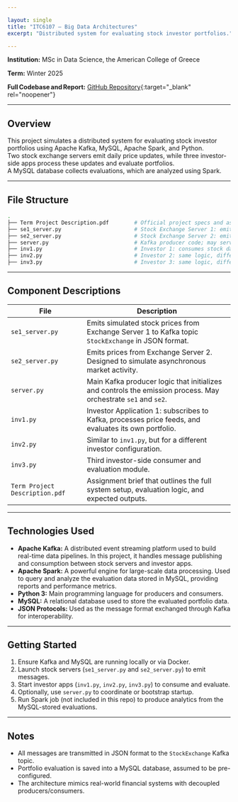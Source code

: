 ```yaml
---

layout: single
title: "ITC6107 – Big Data Architectures"
excerpt: "Distributed system for evaluating stock investor portfolios."

---
```


**Institution:** MSc in Data Science, the American College of Greece

**Term:** Winter 2025

**Full Codebase and Report:** [GitHub Repository](https://github.com/C-Kapsalis/ITC6107---Big-Data-Architectures){:target="_blank" rel="noopener"}

---


## Overview

This project simulates a distributed system for evaluating stock investor portfolios using Apache Kafka, MySQL, Apache Spark, and Python.  
Two stock exchange servers emit daily price updates, while three investor-side apps process these updates and evaluate portfolios.  
A MySQL database collects evaluations, which are analyzed using Spark.

---


## File Structure

```bash
.
├── Term Project Description.pdf        # Official project specs and assignment details
├── se1_server.py                       # Stock Exchange Server 1: emits JSON messages with stock prices
├── se2_server.py                       # Stock Exchange Server 2: emits different JSON messages with stock prices
├── server.py                           # Kafka producer code; may serve as controller for the two exchange emitters
├── inv1.py                             # Investor 1: consumes stock data and evaluates portfolios
├── inv2.py                             # Investor 2: same logic, different investor portfolio
├── inv3.py                             # Investor 3: same logic, different investor portfolio
```

---


## Component Descriptions

| File             | Description |
|------------------|-------------|
| `se1_server.py`  | Emits simulated stock prices from Exchange Server 1 to Kafka topic `StockExchange` in JSON format. |
| `se2_server.py`  | Emits prices from Exchange Server 2. Designed to simulate asynchronous market activity. |
| `server.py`      | Main Kafka producer logic that initializes and controls the emission process. May orchestrate `se1` and `se2`. |
| `inv1.py`        | Investor Application 1: subscribes to Kafka, processes price feeds, and evaluates its own portfolio. |
| `inv2.py`        | Similar to `inv1.py`, but for a different investor configuration. |
| `inv3.py`        | Third investor-side consumer and evaluation module. |
| `Term Project Description.pdf` | Assignment brief that outlines the full system setup, evaluation logic, and expected outputs. |

---


## Technologies Used

- **Apache Kafka:** A distributed event streaming platform used to build real-time data pipelines. In this project, it handles message publishing and consumption between stock servers and investor apps.
- **Apache Spark:** A powerful engine for large-scale data processing. Used to query and analyze the evaluation data stored in MySQL, providing reports and performance metrics.
- **Python 3:** Main programming language for producers and consumers.
- **MySQL:** A relational database used to store the evaluated portfolio data.
- **JSON Protocols:** Used as the message format exchanged through Kafka for interoperability.

---


## Getting Started

1. Ensure Kafka and MySQL are running locally or via Docker.
2. Launch stock servers (`se1_server.py` and `se2_server.py`) to emit messages.
3. Start investor apps (`inv1.py`, `inv2.py`, `inv3.py`) to consume and evaluate.
4. Optionally, use `server.py` to coordinate or bootstrap startup.
5. Run Spark job (not included in this repo) to produce analytics from the MySQL-stored evaluations.

---


## Notes

- All messages are transmitted in JSON format to the `StockExchange` Kafka topic.
- Portfolio evaluation is saved into a MySQL database, assumed to be pre-configured.
- The architecture mimics real-world financial systems with decoupled producers/consumers.
